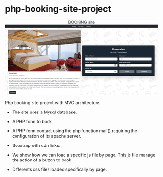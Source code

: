 # php-booking-site-project

![BOOKINGCAPTURE!](https://github.com/if-web-dev/booking-site-php-pdo-project/blob/main/public/Assets/images/Capture-hotel.PNG)

Php booking site project with MVC architecture.

* The site uses a Mysql database.

* A PHP form to book

* A PHP form contact using the php function mail() requiring the configuration of its apache server.

* Boostrap with cdn links.

* We show how we can load a specific js file by page. This js file manage the action of a button to book. 

* Differents css files loaded specifically by page.
